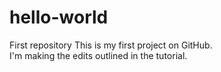 # hello-world
First repository
This is my first project on GitHub.  
I'm making the edits outlined in the tutorial.
